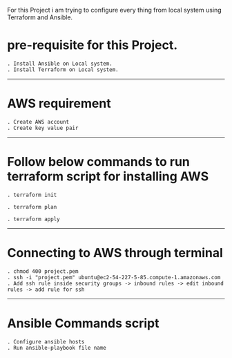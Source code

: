 For this Project i am trying to configure every thing from local system using Terraform and Ansible.
# pre-requisite for this Project.
    . Install Ansible on Local system.
    . Install Terraform on Local system.

***
# AWS requirement
    . Create AWS account
    . Create key value pair

***

# Follow below commands to run terraform script for installing AWS
    . terraform init

    . terraform plan

    . terraform apply

***
# Connecting to AWS through terminal

    . chmod 400 project.pem
    . ssh -i "project.pem" ubuntu@ec2-54-227-5-85.compute-1.amazonaws.com
    . Add ssh rule inside security groups -> inbound rules -> edit inbound rules -> add rule for ssh

***
# Ansible Commands script
    . Configure ansible hosts
    . Run ansible-playbook file name
